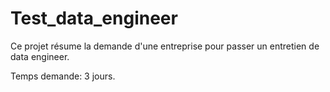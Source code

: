 # Test_data_engineer

Ce projet résume la demande d'une entreprise pour passer un entretien de data engineer.

Temps demande: 3 jours.
